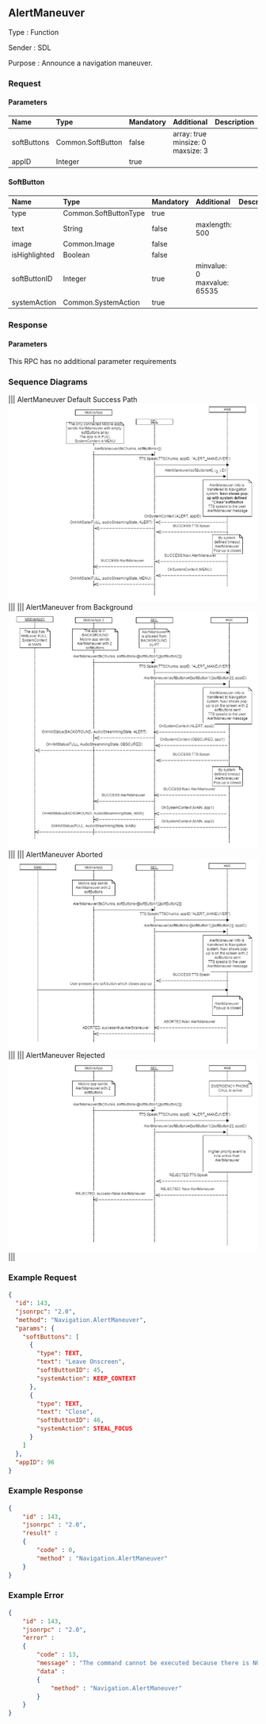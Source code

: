 ## AlertManeuver

Type
: Function

Sender
: SDL

Purpose
: Announce a navigation maneuver.

### Request

#### Parameters

|Name|Type|Mandatory|Additional|Description|
|:---|:---|:--------|:---------|:----------|
|softButtons|Common.SoftButton|false|array: true<br>minsize: 0<br>maxsize: 3||
|appID|Integer|true|||

#### SoftButton

|Name|Type|Mandatory|Additional|Description|
|:---|:---|:--------|:---------|:----------|
|type|Common.SoftButtonType|true|||
|text|String|false|maxlength: 500||
|image|Common.Image|false|||
|isHighlighted|Boolean|false|||
|softButtonID|Integer|true|minvalue: 0<br>maxvalue: 65535||
|systemAction|Common.SystemAction|true|||

### Response

#### Parameters

This RPC has no additional parameter requirements

### Sequence Diagrams
|||
AlertManeuver Default Success Path
![AlertManeuver](./assets/AlertManeuverDefaultSuccess.jpg)
|||
|||
AlertManeuver from Background
![AlertManeuver](./assets/AlertManeuverBackground.jpg)
|||
|||
AlertManeuver Aborted
![AlertManeuver](./assets/AlertManeuverAborted.jpg)
|||
|||
AlertManeuver Rejected
![AlertManeuver](./assets/AlertManeuverRejected.jpg)
|||

### Example Request

```json
{
  "id": 143,
  "jsonrpc": "2.0",
  "method": "Navigation.AlertManeuver",
  "params": {
    "softButtons": [
      {
        "type": TEXT,
        "text": "Leave Onscreen",
        "softButtonID": 45,
        "systemAction": KEEP_CONTEXT
      },
      {
        "type": TEXT,
        "text": "Close",
        "softButtonID": 46,
        "systemAction": STEAL_FOCUS
      }
    ]
  },
  "appID": 96
}
```

### Example Response

```json
{
	"id" : 143,
	"jsonrpc" : "2.0",
	"result" :
	{
		"code" : 0,
		"method" : "Navigation.AlertManeuver"
	}
}
```

### Example Error

```json
{
	"id" : 143,
	"jsonrpc" : "2.0",
	"error" :
	{
		"code" : 13,
		"message" : "The command cannot be executed because there is NO app registered with the specified appID",
		"data" :
		{
			"method" : "Navigation.AlertManeuver"
		}
	}
}
```
